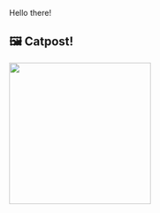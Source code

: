 Hello there!



## 🖼️ Catpost!

<sub>
    <img src="https://cdn2.thecatapi.com/images/eik.jpg" height="256">
</sub>

